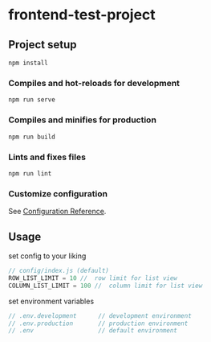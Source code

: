 # frontend-test-project

## Project setup

```
npm install
```

### Compiles and hot-reloads for development

```
npm run serve
```

### Compiles and minifies for production

```
npm run build
```

### Lints and fixes files

```
npm run lint
```

### Customize configuration

See [Configuration Reference](https://cli.vuejs.org/config/).

## Usage

set config to your liking

```js
// config/index.js (default)
ROW_LIST_LIMIT = 10 //  row limit for list view
COLUMN_LIST_LIMIT = 100 //  column limit for list view
```

set environment variables

```js
// .env.development      // development environment
// .env.production       // production environment
// .env                  // default environment
```
